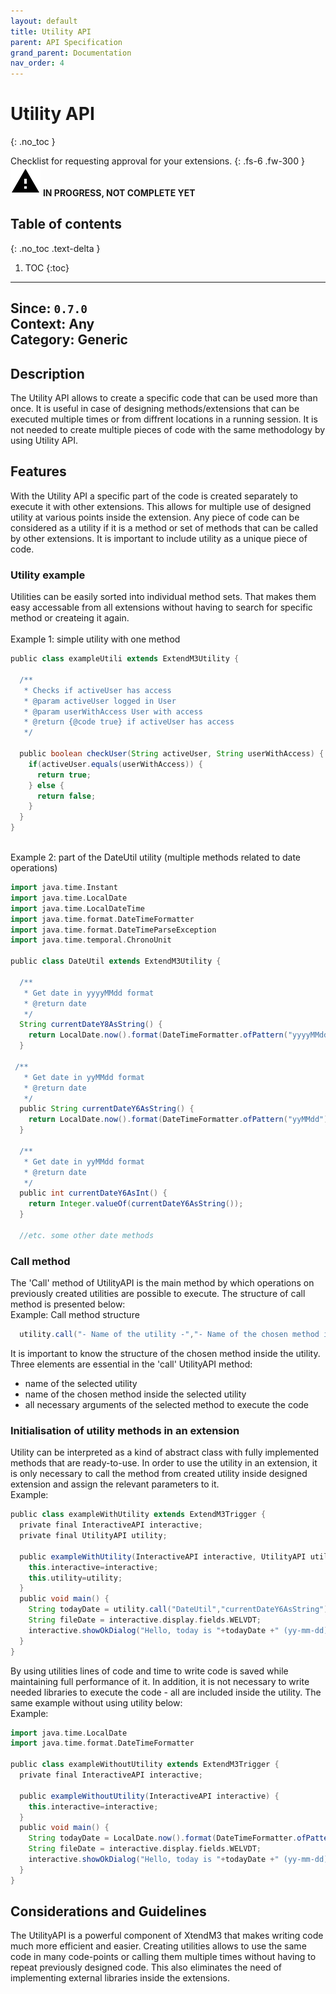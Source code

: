```yaml
---
layout: default
title: Utility API
parent: API Specification
grand_parent: Documentation
nav_order: 4
---
```


# Utility API
{: .no_toc }

Checklist for requesting approval for your extensions.
{: .fs-6 .fw-300 }
![](/assets/images/warning-24px.svg) **️IN PROGRESS, NOT COMPLETE YET**

## Table of contents
{: .no_toc .text-delta }

1. TOC
{:toc}

---

**Since**: `0.7.0`  
**Context**: Any  
**Category**: Generic  
---
## Description
The Utility API allows to create a specific code that can be used more than once. It is useful in case of designing methods/extensions that can be executed multiple times or from diffrent locations in a running session. It is not needed to create multiple pieces of code with the same methodology by using Utility API.

## Features
With the Utility API a specific part of the code is created separately to execute it with other extensions. This allows for multiple use of designed utility at various points inside the extension. Any piece of code can be considered as a utility if it is a method or set of methods that can be called by other extensions. It is important to include utility as a unique piece of code.
### Utility example
Utilities can be easily sorted into individual method sets. That makes them easy accessable from all extensions without having to search for specific method or createing it again.
<br><br>
Example 1: simple utility with one method
```groovy
public class exampleUtili extends ExtendM3Utility {
  
  /**
   * Checks if activeUser has access
   * @param activeUser logged in User
   * @param userWithAccess User with access
   * @return {@code true} if activeUser has access
   */
  
  public boolean checkUser(String activeUser, String userWithAccess) {
    if(activeUser.equals(userWithAccess)) {
      return true;
    } else {
      return false;
    }
  }
}
```
<br>
Example 2: part of the DateUtil utility (multiple methods related to date operations)

```groovy
import java.time.Instant
import java.time.LocalDate
import java.time.LocalDateTime
import java.time.format.DateTimeFormatter
import java.time.format.DateTimeParseException
import java.time.temporal.ChronoUnit

public class DateUtil extends ExtendM3Utility {

  /**
   * Get date in yyyyMMdd format
   * @return date
   */
  String currentDateY8AsString() {
    return LocalDate.now().format(DateTimeFormatter.ofPattern("yyyyMMdd"))
  }

 /**
   * Get date in yyMMdd format
   * @return date
   */
  public String currentDateY6AsString() {
    return LocalDate.now().format(DateTimeFormatter.ofPattern("yyMMdd"));
  }

  /**
   * Get date in yyMMdd format
   * @return date
   */
  public int currentDateY6AsInt() {
    return Integer.valueOf(currentDateY6AsString());
  }

  //etc. some other date methods
```

### Call method
The 'Call' method of UtilityAPI is the main method by which operations on previously created utilities are possible to execute. The structure of call method is presented below:
<br>
Example: Call method structure
```groovy
  utility.call("- Name of the utility -","- Name of the chosen method inside utility -", "stringArgument", IntArgument, ... other arguments ...);
``` 
It is important to know the structure of the chosen method inside the utility.<br>
Three elements are essential in the 'call' UtilityAPI method: <br>
- name of the selected utility  
- name of the chosen method inside the selected utility  
- all necessary arguments of the selected method to execute the code  

### Initialisation of utility methods in an extension
Utility can be interpreted as a kind of abstract class with fully implemented methods that are ready-to-use. In order to use the utility in an extension, it is only necessary to call the method from created utility inside designed extension and assign the relevant parameters to it.<br>
Example:
```groovy
public class exampleWithUtility extends ExtendM3Trigger {
  private final InteractiveAPI interactive;
  private final UtilityAPI utility;
  
  public exampleWithUtility(InteractiveAPI interactive, UtilityAPI utility) {
    this.interactive=interactive;
    this.utility=utility;
  }
  public void main() {
    String todayDate = utility.call("DateUtil","currentDateY6AsString");
    String fileDate = interactive.display.fields.WELVDT;
    interactive.showOkDialog("Hello, today is "+todayDate +" (yy-mm-dd)");
  }
}
```
By using utilities lines of code and time to write code is saved while maintaining full performance of it. In addition, it is not necessary to write needed libraries to execute the code - all are included inside the utility. The same example without using utility below:<br>
Example:
```groovy
import java.time.LocalDate
import java.time.format.DateTimeFormatter

public class exampleWithoutUtility extends ExtendM3Trigger {
  private final InteractiveAPI interactive;
  
  public exampleWithoutUtility(InteractiveAPI interactive) {
    this.interactive=interactive;
  }
  public void main() {
    String todayDate = LocalDate.now().format(DateTimeFormatter.ofPattern("yyMMdd"));
    String fileDate = interactive.display.fields.WELVDT;
    interactive.showOkDialog("Hello, today is "+todayDate +" (yy-mm-dd)");
  }
}
```
## Considerations and Guidelines
The UtilityAPI is a powerful component of XtendM3 that makes writing code much more efficient and easier. Creating utilities allows to use the same code in many code-points or calling them multiple times without having to repeat previously designed code. This also eliminates the need of implementing external libraries inside the extensions.
